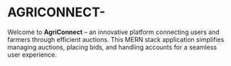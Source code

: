 # AGRICONNECT-
Welcome to **AgriConnect** – an innovative platform connecting users and farmers through efficient auctions. This MERN stack application simplifies managing auctions, placing bids, and handling accounts for a seamless user experience.

